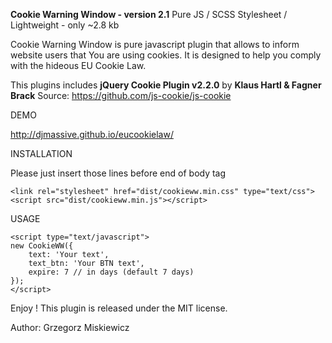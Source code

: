 **Cookie Warning Window - version 2.1**
Pure JS / SCSS Stylesheet / Lightweight - only ~2.8 kb

Cookie Warning Window is pure javascript plugin that allows to inform website users that You are using cookies.
It is designed to help you comply with the hideous EU Cookie Law.

This plugins includes **jQuery Cookie Plugin v2.2.0** by **Klaus Hartl & Fagner Brack**
Source:
https://github.com/js-cookie/js-cookie

DEMO

http://djmassive.github.io/eucookielaw/

INSTALLATION

Please just insert those lines before end of body tag

    <link rel="stylesheet" href="dist/cookieww.min.css" type="text/css">
    <script src="dist/cookieww.min.js"></script>

USAGE

    <script type="text/javascript">
    new CookieWW({
        text: 'Your text',
        text_btn: 'Your BTN text',
        expire: 7 // in days (default 7 days)
    });
    </script>

Enjoy !
This plugin is released under the MIT license.

Author: Grzegorz Miskiewicz
